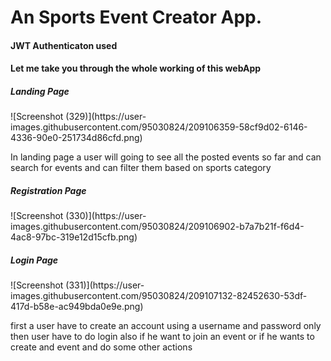 # An Sports Event Creator App.
<h4>JWT Authenticaton used</h4>
<h4>Let me take you through the whole working of this webApp</h5>

<h5>Landing Page</h5>
![Screenshot (329)](https://user-images.githubusercontent.com/95030824/209106359-58cf9d02-6146-4336-90e0-251734d86cfd.png)
<p>In landing page a user will going to see all the posted events so far and can search for events and can filter them based on sports category</p>
<h5>Registration Page</h5>
![Screenshot (330)](https://user-images.githubusercontent.com/95030824/209106902-b7a7b21f-f6d4-4ac8-97bc-319e12d15cfb.png)
<h5>Login Page</h5>
![Screenshot (331)](https://user-images.githubusercontent.com/95030824/209107132-82452630-53df-417d-b58e-ac949bda0e9e.png)
<p>first a user have to create an account using a username and password only then user have to do login also if he want to join an
event or if he wants to create and event and do some other actions</p>
